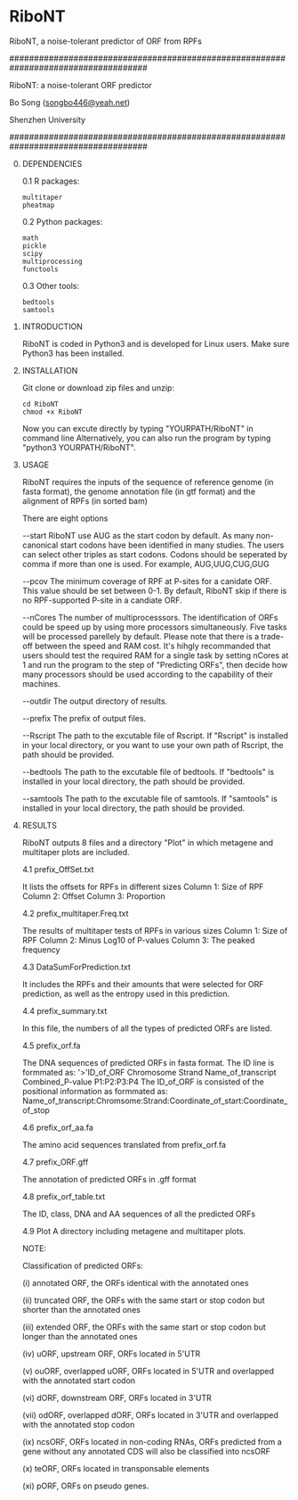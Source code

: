 # RiboNT
RiboNT, a noise-tolerant predictor of ORF from RPFs

####################################################################################

RiboNT: a noise-tolerant ORF predictor

Bo Song (songbo446@yeah.net)

Shenzhen University

####################################################################################

0.	DEPENDENCIES

    0.1 R packages:

        multitaper
        pheatmap

    0.2 Python packages:

        math
        pickle
        scipy
        multiprocessing
        functools
    
    0.3 Other tools:

        bedtools
        samtools
    
1.	INTRODUCTION

    RiboNT is coded in Python3 and is developed for Linux users. Make sure Python3 has been installed.

2.	INSTALLATION

    Git clone or download zip files and unzip:
    
        cd RiboNT
        chmod +x RiboNT

    Now you can excute directly by typing "YOURPATH/RiboNT" in command line Alternatively, you can also run the program by typing "python3 YOURPATH/RiboNT".

3.	USAGE

    RiboNT requires the inputs of the sequence of reference genome (in fasta format), the genome annotation file (in gtf format) and the alignment of RPFs (in sorted bam)

    There are eight options

    --start  RiboNT use AUG as the start codon by default. As many non-canonical start codons have been identified in many studies. 
    The users can select other triples as start codons. Codons should be seperated by comma if more than one is used. For example, 
    AUG,UUG,CUG,GUG

    --pcov      The minimum coverage of RPF at P-sites for a canidate ORF. This value should be set between 0-1. By default, RiboNT 
    skip if there is no RPF-supported P-site in a candiate ORF.

    --nCores  The number of multiprocesssors. The identification of ORFs could be speed up by using more processors simultaneously. 
    Five tasks will be processed parellely by default. Please note that there is a trade-off between the speed and RAM cost. It's 
    hihgly recommanded that users should test the required RAM for a single task by setting nCores at 1 and run the program to the 
    step of "Predicting ORFs", then decide how many processors should be used according to the capability of their machines.

    --outdir  The output directory of results.

    --prefix  The prefix of output files.
    
    --Rscript   The path to the excutable file of Rscript. If "Rscript" is installed in your local directory, or you want to use your own path of Rscript, the path should be provided.
    
    --bedtools  The path to the excutable file of bedtools. If "bedtools" is installed in your local directory, the path should be provided.
    
    --samtools  The path to the excutable file of samtools. If "samtools" is installed in your local directory, the path should be provided.

4.	RESULTS

    RiboNT outputs 8 files and a directory "Plot" in which metagene and multitaper plots are included.

    4.1 prefix_OffSet.txt
    
      It lists the offsets for RPFs in different sizes 
        Column 1: Size of RPF 
        Column 2: Offset 
        Column 3: Proportion

    4.2 prefix_multitaper.Freq.txt

      The results of multitaper tests of RPFs in various sizes Column 1: Size of RPF Column 2: Minus Log10 of P-values Column 3: The peaked frequency

    4.3 DataSumForPrediction.txt

      It includes the RPFs and their amounts that were selected for ORF prediction, as well as the entropy used in this prediction.

    4.4 prefix_summary.txt

      In this file, the numbers of all the types of predicted ORFs are listed.

    4.5 prefix_orf.fa

      The DNA sequences of predicted ORFs in fasta format. The ID line is formmated as: '>'ID_of_ORF Chromosome Strand Name_of_transcript Combined_P-value P1:P2:P3:P4 The ID_of_ORF is consisted of the positional information as formmated as: Name_of_transcript:Chromsome:Strand:Coordinate_of_start:Coordinate_of_stop

    4.6 prefix_orf_aa.fa

      The amino acid sequences translated from prefix_orf.fa

    4.7 prefix_ORF.gff

      The annotation of predicted ORFs in .gff format

    4.8 prefix_orf_table.txt

      The ID, class, DNA and AA sequences of all the predicted ORFs

    4.9 Plot A directory including metagene and multitaper plots.

    
    NOTE:

    Classification of predicted ORFs:

      (i) annotated ORF, the ORFs identical with the annotated ones

      (ii) truncated ORF, the ORFs with the same start or stop codon but shorter than the annotated ones

      (iii) extended ORF, the ORFs with the same start or stop codon but longer than the annotated ones

      (iv) uORF, upstream ORF, ORFs located in 5'UTR

      (v) ouORF, overlapped uORF, ORFs located in 5'UTR and overlapped with the annotated start codon

      (vi) dORF, downstream ORF, ORFs located in 3'UTR

      (vii) odORF, overlapped dORF, ORFs located in 3'UTR and overlapped with the annotated stop codon

      (ix) ncsORF, ORFs located in non-coding RNAs, ORFs predicted from a gene without any annotated CDS will also be classified into ncsORF

      (x) teORF, ORFs located in transponsable elements

      (xi) pORF, ORFs on pseudo genes.

